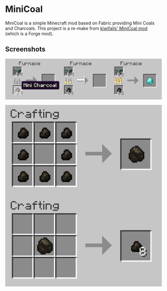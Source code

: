 # MiniCoal

MiniCoal is a simple Minecraft mod based on Fabric providing Mini Coals and Charcoals. This project is a re-make from [kiwifails' MiniCoal mod](https://www.curseforge.com/minecraft/mc-mods/minicoal) (which is a Forge mod).

## Screenshots

![Fuel](https://github.com/mkpoli/MiniCoal/blob/1.14.x-Fabric/screenshots/fuel.png?raw=true)

![Recipe](https://github.com/mkpoli/MiniCoal/blob/1.14.x-Fabric/screenshots/recipe.png?raw=true)

